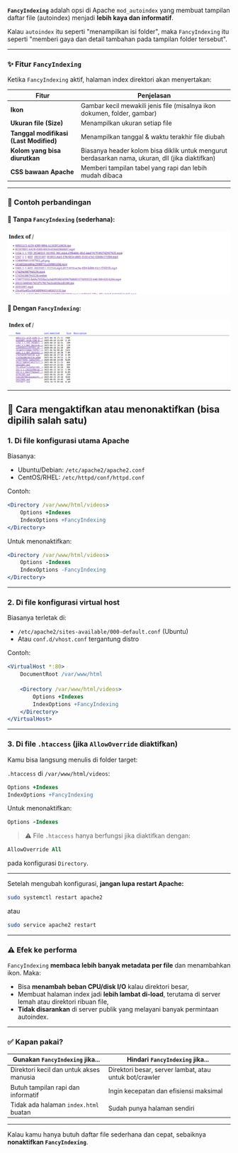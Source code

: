 **`FancyIndexing`** adalah opsi di Apache `mod_autoindex` yang membuat tampilan daftar file (autoindex) menjadi **lebih kaya dan informatif**.

Kalau `autoindex` itu seperti "menampilkan isi folder", maka `FancyIndexing` itu seperti "memberi gaya dan detail tambahan pada tampilan folder tersebut".

---

### ✨ Fitur `FancyIndexing`

Ketika `FancyIndexing` aktif, halaman index direktori akan menyertakan:

| Fitur                                  | Penjelasan                                                                                       |
| -------------------------------------- | ------------------------------------------------------------------------------------------------ |
| **Ikon**                               | Gambar kecil mewakili jenis file (misalnya ikon dokumen, folder, gambar)                         |
| **Ukuran file (Size)**                 | Menampilkan ukuran setiap file                                                                   |
| **Tanggal modifikasi (Last Modified)** | Menampilkan tanggal & waktu terakhir file diubah                                                 |
| **Kolom yang bisa diurutkan**          | Biasanya header kolom bisa diklik untuk mengurut berdasarkan nama, ukuran, dll (jika diaktifkan) |
| **CSS bawaan Apache**                  | Memberi tampilan tabel yang rapi dan lebih mudah dibaca                                          |

---

### 📄 Contoh perbandingan

#### 🔹 Tanpa `FancyIndexing` (sederhana):

![Contoh tanpa FancyIndexing](Screenshot_2025-06-28_17-53-05.png)

#### 🔹 Dengan `FancyIndexing`:

![Contoh dengan FancyIndexing](Screenshot_2025-06-28_17-55-04.png)

---

## 🔧 Cara mengaktifkan atau menonaktifkan (bisa dipilih salah satu)


### 1. **Di file konfigurasi utama Apache**

Biasanya:

* Ubuntu/Debian: `/etc/apache2/apache2.conf`
* CentOS/RHEL: `/etc/httpd/conf/httpd.conf`

Contoh:

```apache
<Directory /var/www/html/videos>
    Options +Indexes
    IndexOptions +FancyIndexing
</Directory>
```

Untuk menonaktifkan:

```apache
<Directory /var/www/html/videos>
    Options -Indexes
    IndexOptions -FancyIndexing
</Directory>
```

---

### 2. **Di file konfigurasi virtual host**

Biasanya terletak di:

* `/etc/apache2/sites-available/000-default.conf` (Ubuntu)
* Atau `conf.d/vhost.conf` tergantung distro

Contoh:

```apache
<VirtualHost *:80>
    DocumentRoot /var/www/html

    <Directory /var/www/html/videos>
        Options +Indexes
        IndexOptions +FancyIndexing
    </Directory>
</VirtualHost>
```

---

### 3. **Di file `.htaccess`** (jika `AllowOverride` diaktifkan)

Kamu bisa langsung menulis di folder target:

`.htaccess` di `/var/www/html/videos`:

```apache
Options +Indexes
IndexOptions +FancyIndexing
```

Untuk menonaktifkan:

```apache
Options -Indexes
```

> ⚠️ File `.htaccess` hanya berfungsi jika diaktifkan dengan:

```apache
AllowOverride All
```

pada konfigurasi `Directory`.

---

Setelah mengubah konfigurasi, **jangan lupa restart Apache:**

```bash
sudo systemctl restart apache2
```

atau

```bash
sudo service apache2 restart
```

---

### ⚠️ Efek ke performa

`FancyIndexing` **membaca lebih banyak metadata per file** dan menambahkan ikon. Maka:

* Bisa **menambah beban CPU/disk I/O** kalau direktori besar,
* Membuat halaman index jadi **lebih lambat di-load**, terutama di server lemah atau direktori ribuan file,
* **Tidak disarankan** di server publik yang melayani banyak permintaan autoindex.

---

### ✅ Kapan pakai?

| Gunakan `FancyIndexing` jika...         | Hindari `FancyIndexing` jika...                        |
| --------------------------------------- | ------------------------------------------------------ |
| Direktori kecil dan untuk akses manusia | Direktori besar, server lambat, atau untuk bot/crawler |
| Butuh tampilan rapi dan informatif      | Ingin kecepatan dan efisiensi maksimal                 |
| Tidak ada halaman `index.html` buatan   | Sudah punya halaman sendiri                            |

---

Kalau kamu hanya butuh daftar file sederhana dan cepat, sebaiknya **nonaktifkan `FancyIndexing`**.
